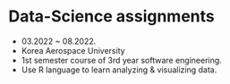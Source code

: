 # Data-Science assignments
- 03.2022 ~ 08.2022.
- Korea Aerospace University
- 1st semester course of 3rd year software engineering.
- Use R language to learn analyzing & visualizing data.